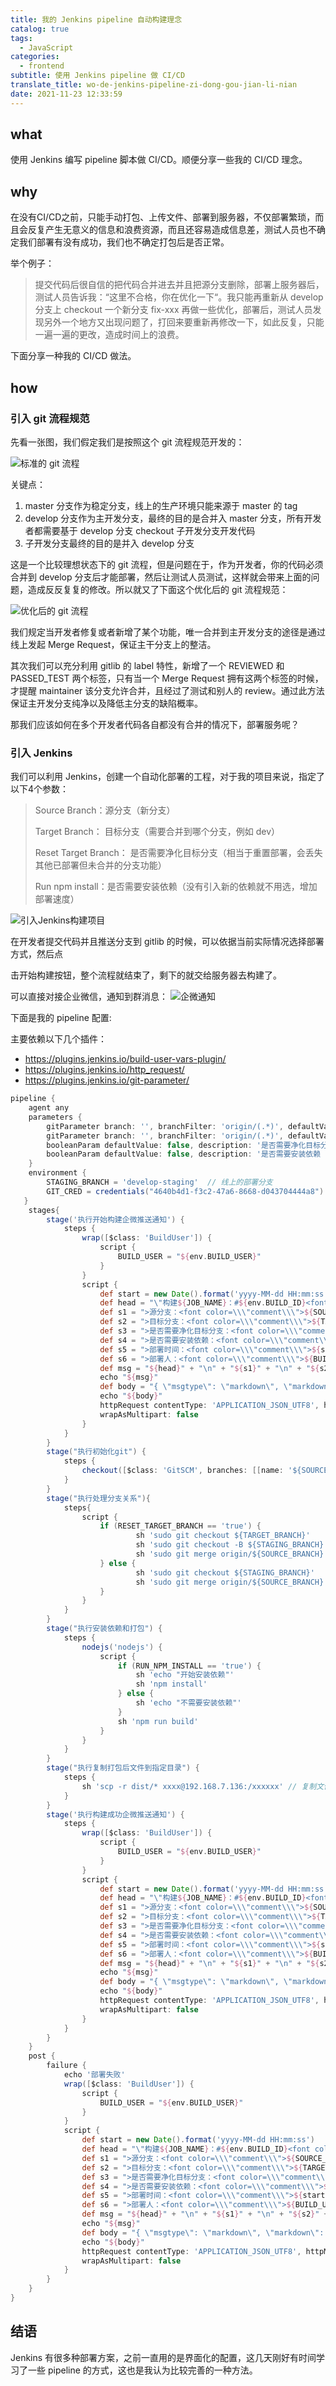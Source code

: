 ```yaml
---
title: 我的 Jenkins pipeline 自动构建理念
catalog: true
tags:
  - JavaScript
categories:
  - frontend
subtitle: 使用 Jenkins pipeline 做 CI/CD
translate_title: wo-de-jenkins-pipeline-zi-dong-gou-jian-li-nian
date: 2021-11-23 12:33:59
---
```


## what
使用 Jenkins 编写 pipeline 脚本做 CI/CD。顺便分享一些我的 CI/CD 理念。

## why

在没有CI/CD之前，只能手动打包、上传文件、部署到服务器，不仅部署繁琐，而且会反复产生无意义的信息和浪费资源，而且还容易造成信息差，测试人员也不确定我们部署有没有成功，我们也不确定打包后是否正常。

举个例子：
> 提交代码后很自信的把代码合并进去并且把源分支删除，部署上服务器后，测试人员告诉我：“这里不合格，你在优化一下“。我只能再重新从 develop 分支上 checkout 一个新分支 fix-xxx 再做一些优化，部署后，测试人员发现另外一个地方又出现问题了，打回来要重新再修改一下，如此反复，只能一遍一遍的更改，造成时间上的浪费。

下面分享一种我的 CI/CD 做法。

## how

### 引入 git 流程规范
先看一张图，我们假定我们是按照这个 git 流程规范开发的：

![标准的 git 流程](/img/blog_img/jenkins-cicd1.png)

关键点：
1. master 分支作为稳定分支，线上的生产环境只能来源于 master 的 tag 
2. develop 分支作为主开发分支，最终的目的是合并入 master 分支，所有开发者都需要基于 develop 分支 checkout 子开发分支开发代码
3. 子开发分支最终的目的是并入 develop 分支

这是一个比较理想状态下的 git 流程，但是问题在于，作为开发者，你的代码必须合并到 develop 分支后才能部署，然后让测试人员测试，这样就会带来上面的问题，造成反反复复的修改。所以就又了下面这个优化后的 git 流程规范：

![优化后的 git 流程](/img/blog_img/jenkins-cicd2.png)

我们规定当开发者修复或者新增了某个功能，唯一合并到主开发分支的途径是通过线上发起 Merge Request，保证主干分支上的整洁。

其次我们可以充分利用 gitlib 的 label 特性，新增了一个 REVIEWED 和 PASSED_TEST 两个标签，只有当一个 Merge Request 拥有这两个标签的时候，才提醒 maintainer 该分支允许合并，且经过了测试和别人的 review。通过此方法保证主开发分支纯净以及降低主分支的缺陷概率。

那我们应该如何在多个开发者代码各自都没有合并的情况下，部署服务呢？


### 引入 Jenkins
我们可以利用 Jenkins，创建一个自动化部署的工程，对于我的项目来说，指定了以下4个参数：


> Source Branch：源分支（新分支）
> 
> Target Branch： 目标分支（需要合并到哪个分支，例如 dev）
> 
> Reset Target Branch： 是否需要净化目标分支（相当于重置部署，会丢失其他已部署但未合并的分支功能）
> 
> Run npm install：是否需要安装依赖（没有引入新的依赖就不用选，增加部署速度）

![引入Jenkins构建项目](/img/blog_img/jenkins1.png)

在开发者提交代码并且推送分支到 gitlib 的时候，可以依据当前实际情况选择部署方式，然后点

击开始构建按钮，整个流程就结束了，剩下的就交给服务器去构建了。

可以直接对接企业微信，通知到群消息：
![企微通知](/img/blog_img/qwechat-notify.png)


下面是我的 pipeline 配置:

主要依赖以下几个插件：
- https://plugins.jenkins.io/build-user-vars-plugin/
- https://plugins.jenkins.io/http_request/
- https://plugins.jenkins.io/git-parameter/


```groovy
pipeline {
    agent any
    parameters {
        gitParameter branch: '', branchFilter: 'origin/(.*)', defaultValue: 'develop', description: '源分支，需要合并到目标分支并部署的分支', name: 'SOURCE_BRANCH', quickFilterEnabled: false, selectedValue: 'NONE', sortMode: 'NONE', tagFilter: '*', type: 'PT_BRANCH'
        gitParameter branch: '', branchFilter: 'origin/(.*)', defaultValue: 'develop', description: '目标分支', name: 'TARGET_BRANCH', quickFilterEnabled: false, selectedValue: 'NONE', sortMode: 'NONE', tagFilter: '*', type: 'PT_BRANCH'
        booleanParam defaultValue: false, description: '是否需要净化目标分支', name: 'RESET_TARGET_BRANCH'
        booleanParam defaultValue: false, description: '是否需要安装依赖（没有引入新的依赖一般不选）', name: 'RUN_NPM_INSTALL'
    }
    environment {
        STAGING_BRANCH = 'develop-staging'  // 线上的部署分支
        GIT_CRED = credentials("4640b4d1-f3c2-47a6-8668-d043704444a8") // 这个是配置在全局的 git 凭据
   }
    stages{
        stage('执行开始构建企微推送通知') {
            steps {
                wrap([$class: 'BuildUser']) {
                    script {
                        BUILD_USER = "${env.BUILD_USER}"
                    }
                }
                script {
                    def start = new Date().format('yyyy-MM-dd HH:mm:ss')
                    def head = "\"构建${JOB_NAME}：#${env.BUILD_ID}<font color=\\\"comment\\\">开始</font>，详细信息如下:"
                    def s1 = ">源分支：<font color=\\\"comment\\\">${SOURCE_BRANCH}</font>"
                    def s2 = ">目标分支：<font color=\\\"comment\\\">${TARGET_BRANCH}</font>"
                    def s3 = ">是否需要净化目标分支：<font color=\\\"comment\\\">${RESET_TARGET_BRANCH}</font>"
                    def s4 = ">是否需要安装依赖：<font color=\\\"comment\\\">${RUN_NPM_INSTALL}</font>"
                    def s5 = ">部署时间：<font color=\\\"comment\\\">${start}</font>"
                    def s6 = ">部署人：<font color=\\\"comment\\\">${BUILD_USER}</font>"
                    def msg = "${head}" + "\n" + "${s1}" + "\n" + "${s2}" + "\n" + "${s3}" + "\n" + "${s4}"  + "\n" + "${s5}"  + "\n" + "${s6}\" "
                    echo "${msg}"
                    def body = "{ \"msgtype\": \"markdown\", \"markdown\": { \"content\": ${msg} } }"
                    echo "${body}"
                    httpRequest contentType: 'APPLICATION_JSON_UTF8', httpMode: 'POST', requestBody: "${body}", responseHandle: 'NONE', url: 'https://qyapi.weixin.qq.com/cgi-bin/webhook/send?key=xxxxxxxxxxxxxxxxxxxxxx', // 企微群webhook地址 
                    wrapAsMultipart: false
                }
            }
        }
        stage("执行初始化git") {
            steps {
                checkout([$class: 'GitSCM', branches: [[name: '${SOURCE_BRANCH}'], [name: '${TARGET_BRANCH}'], [name: '${STAGING_BRANCH}']], extensions: [], userRemoteConfigs: [[credentialsId: '4640b4d1-f3c2-47a6-8668-d043704444a8', url: 'https://xxxxxxxxxxxxxxx.git']]]) // 需要替换 git 地址
            }
        }
        stage("执行处理分支关系"){
            steps{
                script {
                    if (RESET_TARGET_BRANCH == 'true') {
                            sh 'sudo git checkout ${TARGET_BRANCH}'
                            sh 'sudo git checkout -B ${STAGING_BRANCH}'
                            sh 'sudo git merge origin/${SOURCE_BRANCH}'
                    } else {
                            sh 'sudo git checkout ${STAGING_BRANCH}'
                            sh 'sudo git merge origin/${SOURCE_BRANCH}'
                    }
                }
            }
        }
        stage("执行安装依赖和打包") {
            steps {
                nodejs('nodejs') {
                    script {
                        if (RUN_NPM_INSTALL == 'true') {
                            sh 'echo "开始安装依赖"'
                            sh 'npm install'
                        } else {
                            sh 'echo "不需要安装依赖"'
                        }
                        sh 'npm run build'
                    }
                }
            }
        }
        stage("执行复制打包后文件到指定目录") {
            steps {
                sh 'scp -r dist/* xxxx@192.168.7.136:/xxxxxx' // 复制文件到指定服务器指定目录
            }
        }
        stage('执行构建成功企微推送通知') {
            steps {
                wrap([$class: 'BuildUser']) {
                    script {
                        BUILD_USER = "${env.BUILD_USER}"
                    }
                }
                script {
                    def start = new Date().format('yyyy-MM-dd HH:mm:ss')
                    def head = "\"构建${JOB_NAME}：#${env.BUILD_ID}<font color=\\\"info\\\">成功</font>，详细信息如下:"
                    def s1 = ">源分支：<font color=\\\"comment\\\">${SOURCE_BRANCH}</font>"
                    def s2 = ">目标分支：<font color=\\\"comment\\\">${TARGET_BRANCH}</font>"
                    def s3 = ">是否需要净化目标分支：<font color=\\\"comment\\\">${RESET_TARGET_BRANCH}</font>"
                    def s4 = ">是否需要安装依赖：<font color=\\\"comment\\\">${RUN_NPM_INSTALL}</font>"
                    def s5 = ">部署时间：<font color=\\\"comment\\\">${start}</font>"
                    def s6 = ">部署人：<font color=\\\"comment\\\">${BUILD_USER}</font>"
                    def msg = "${head}" + "\n" + "${s1}" + "\n" + "${s2}" + "\n" + "${s3}" + "\n" + "${s4}"  + "\n" + "${s5}"  + "\n" + "${s6}\" "
                    echo "${msg}"
                    def body = "{ \"msgtype\": \"markdown\", \"markdown\": { \"content\": ${msg} } }"
                    echo "${body}"
                    httpRequest contentType: 'APPLICATION_JSON_UTF8', httpMode: 'POST', requestBody: "${body}", responseHandle: 'NONE', url: 'https://qyapi.weixin.qq.com/cgi-bin/webhook/send?key=xxxxxxxxxxxxxxxxxxxxxx', // 企微群webhook地址 
                    wrapAsMultipart: false
                }
            }
        }
    }
    post {
        failure { 
            echo '部署失败'
            wrap([$class: 'BuildUser']) {
                script {
                    BUILD_USER = "${env.BUILD_USER}"
                }
            }
            script {
                def start = new Date().format('yyyy-MM-dd HH:mm:ss')
                def head = "\"构建${JOB_NAME}：#${env.BUILD_ID}<font color=\\\"warning\\\">失败</font>，详细信息如下:"
                def s1 = ">源分支：<font color=\\\"comment\\\">${SOURCE_BRANCH}</font>"
                def s2 = ">目标分支：<font color=\\\"comment\\\">${TARGET_BRANCH}</font>"
                def s3 = ">是否需要净化目标分支：<font color=\\\"comment\\\">${RESET_TARGET_BRANCH}</font>"
                def s4 = ">是否需要安装依赖：<font color=\\\"comment\\\">${RUN_NPM_INSTALL}</font>"
                def s5 = ">部署时间：<font color=\\\"comment\\\">${start}</font>"
                def s6 = ">部署人：<font color=\\\"comment\\\">${BUILD_USER}</font>"
                def msg = "${head}" + "\n" + "${s1}" + "\n" + "${s2}" + "\n" + "${s3}" + "\n" + "${s4}"  + "\n" + "${s5}"  + "\n" + "${s6}\" "
                echo "${msg}"
                def body = "{ \"msgtype\": \"markdown\", \"markdown\": { \"content\": ${msg} } }"
                echo "${body}"
                httpRequest contentType: 'APPLICATION_JSON_UTF8', httpMode: 'POST', requestBody: "${body}", responseHandle: 'NONE', url: 'https://qyapi.weixin.qq.com/cgi-bin/webhook/send?key=xxxxxxxxxxxxxxxxxxxxxx', // 企微群webhook地址 
                wrapAsMultipart: false
            }
        }
    }
}
```

## 结语

Jenkins 有很多种部署方案，之前一直用的是界面化的配置，这几天刚好有时间学习了一些 pipeline 的方式，这也是我认为比较完善的一种方法。











